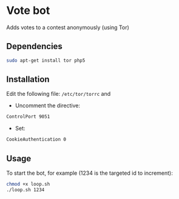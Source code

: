 Vote bot
==============

Adds votes to a contest anonymously (using Tor)

## Dependencies

```bash
sudo apt-get install tor php5
````

## Installation

Edit the following file: `/etc/tor/torrc` and

- Uncomment the directive:

```bash
ControlPort 9051
```

- Set:

```bash
CookieAuthentication 0
```

## Usage

To start the bot, for example (1234 is the targeted id to increment):

```bash
chmod +x loop.sh
./loop.sh 1234
```